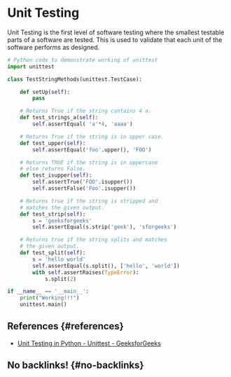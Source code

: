 # Unit Testing


Unit Testing is the first level of software testing where the smallest
testable parts of a software are tested. This is used to validate that
each unit of the software performs as designed.

```python
# Python code to demonstrate working of unittest
import unittest

class TestStringMethods(unittest.TestCase):

    def setUp(self):
        pass

    # Returns True if the string contains 4 a.
    def test_strings_a(self):
        self.assertEqual( 'a'*4, 'aaaa')

    # Returns True if the string is in upper case.
    def test_upper(self):
        self.assertEqual('foo'.upper(), 'FOO')

    # Returns TRUE if the string is in uppercase
    # else returns False.
    def test_isupper(self):
        self.assertTrue('FOO'.isupper())
        self.assertFalse('Foo'.isupper())

    # Returns true if the string is stripped and
    # matches the given output.
    def test_strip(self):
        s = 'geeksforgeeks'
        self.assertEqual(s.strip('geek'), 'sforgeeks')

    # Returns true if the string splits and matches
    # the given output.
    def test_split(self):
        s = 'hello world'
        self.assertEqual(s.split(), ['hello', 'world'])
        with self.assertRaises(TypeError):
            s.split(2)

if __name__ == '__main__':
    print("Working!!!")
    unittest.main()

```


## References {#references}

-   [Unit Testing in Python - Unittest - GeeksforGeeks](https://www.geeksforgeeks.org/unit-testing-python-unittest/)


## No backlinks! {#no-backlinks}
